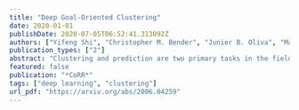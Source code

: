 ```yaml
---
title: "Deep Goal-Oriented Clustering"
date: 2020-01-01
publishDate: 2020-07-05T06:52:41.313092Z
authors: ["Yifeng Shi", "Christopher M. Bender", "Junier B. Oliva", "Marc Niethammer"]
publication_types: ["2"]
abstract: "Clustering and prediction are two primary tasks in the fields of unsupervised and supervised learning, respectively. Although much of the recent advances in machine learning have been centered around those two tasks, the interdependent, mutually beneficial relationship between them is rarely explored. One could reasonably expect appropriately clustering the data would aid the downstream prediction task and, conversely, a better prediction performance for the downstream task could potentially inform a more appropriate clustering strategy. In this work, we focus on the latter part of this mutually beneficial relationship. To this end, we introduce Deep Goal-Oriented Clustering (DGC), a probabilistic framework that clusters the data by jointly using supervision via side-information and unsupervised modeling of the inherent data structure in an end-to-end fashion. We show the effectiveness of our model on a range of datasets by achieving prediction accuracies comparable to the state-of-the-art, while, more importantly in our setting, simultaneously learning congruent clustering strategies."
featured: false
publication: "*CoRR*"
tags: ["deep learning", "clustering"]
url_pdf: "https://arxiv.org/abs/2006.04259"
---
```


